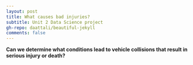 ```yaml
---
layout: post
title: What causes bad injuries?
subtitle: Unit 2 Data Science project
gh-repo: daattali/beautiful-jekyll 
comments: false
---
```


**Can we determine what conditions lead to vehicle collisions that result in serious injury or death?**
